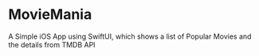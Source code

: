 # MovieMania
A Simple iOS App using SwiftUI, which shows a list of Popular Movies and the details from TMDB API
